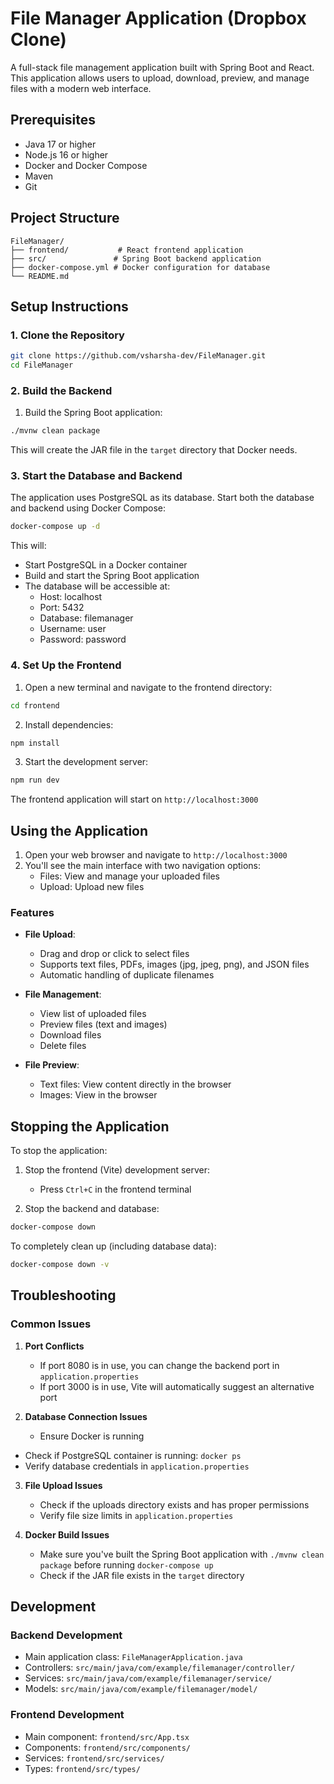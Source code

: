 # File Manager Application (Dropbox Clone)

A full-stack file management application built with Spring Boot and React. This application allows users to upload, download, preview, and manage files with a modern web interface.

## Prerequisites
- Java 17 or higher
- Node.js 16 or higher
- Docker and Docker Compose
- Maven
- Git

## Project Structure

```
FileManager/
├── frontend/           # React frontend application
├── src/               # Spring Boot backend application
├── docker-compose.yml # Docker configuration for database
└── README.md
```

## Setup Instructions

### 1. Clone the Repository

```bash
git clone https://github.com/vsharsha-dev/FileManager.git
cd FileManager
```

### 2. Build the Backend

1. Build the Spring Boot application:
```bash
./mvnw clean package
```

This will create the JAR file in the `target` directory that Docker needs.

### 3. Start the Database and Backend

The application uses PostgreSQL as its database. Start both the database and backend using Docker Compose:

```bash
docker-compose up -d
```

This will:
- Start PostgreSQL in a Docker container
- Build and start the Spring Boot application
- The database will be accessible at:
  - Host: localhost
  - Port: 5432
  - Database: filemanager
  - Username: user
  - Password: password

### 4. Set Up the Frontend

1. Open a new terminal and navigate to the frontend directory:
```bash
cd frontend
```

2. Install dependencies:
```bash
npm install
```

3. Start the development server:
```bash
npm run dev
```

The frontend application will start on `http://localhost:3000`

## Using the Application

1. Open your web browser and navigate to `http://localhost:3000`
2. You'll see the main interface with two navigation options:
   - Files: View and manage your uploaded files
   - Upload: Upload new files

### Features

- **File Upload**: 
  - Drag and drop or click to select files
  - Supports text files, PDFs, images (jpg, jpeg, png), and JSON files
  - Automatic handling of duplicate filenames

- **File Management**:
  - View list of uploaded files
  - Preview files (text and images)
  - Download files
  - Delete files

- **File Preview**:
  - Text files: View content directly in the browser
  - Images: View in the browser

## Stopping the Application

To stop the application:

1. Stop the frontend (Vite) development server:
   - Press `Ctrl+C` in the frontend terminal

2. Stop the backend and database:
```bash
docker-compose down
```

To completely clean up (including database data):
```bash
docker-compose down -v
```

## Troubleshooting

### Common Issues

1. **Port Conflicts**
   - If port 8080 is in use, you can change the backend port in `application.properties`
   - If port 3000 is in use, Vite will automatically suggest an alternative port

2. **Database Connection Issues**
   - Ensure Docker is running
  - Check if PostgreSQL container is running: `docker ps`
  - Verify database credentials in `application.properties`

3. **File Upload Issues**
   - Check if the uploads directory exists and has proper permissions
   - Verify file size limits in `application.properties`

4. **Docker Build Issues**
   - Make sure you've built the Spring Boot application with `./mvnw clean package` before running `docker-compose up`
   - Check if the JAR file exists in the `target` directory


## Development

### Backend Development

- Main application class: `FileManagerApplication.java`
- Controllers: `src/main/java/com/example/filemanager/controller/`
- Services: `src/main/java/com/example/filemanager/service/`
- Models: `src/main/java/com/example/filemanager/model/`

### Frontend Development

- Main component: `frontend/src/App.tsx`
- Components: `frontend/src/components/`
- Services: `frontend/src/services/`
- Types: `frontend/src/types/`
